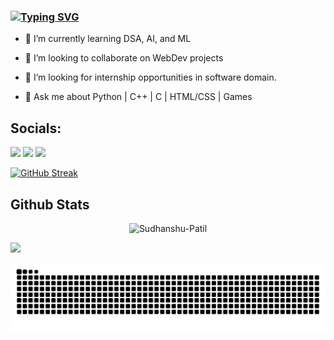 ### [![Typing SVG](https://readme-typing-svg.demolab.com?font=Fira+Code&pause=1000&random=false&width=435&lines=Hi%2C+I'm+Sudhanshu+Patil)](https://git.io/typing-svg)

- 🌱 I’m currently learning DSA, AI, and ML

- 👯 I’m looking to collaborate on WebDev projects
  
- 🤔 I’m looking for internship opportunities in software domain.
  
- 💬 Ask me about Python | C++ | C | HTML/CSS | Games

## Socials:
[![](https://img.shields.io/badge/linkedin-%230077B5.svg?style=for-the-badge&logo=linkedin)](https://www.linkedin.com/in/sudhpatil)
[![](https://img.shields.io/badge/Gmail-D14836?style=for-the-badge&logo=gmail&logoColor=white)](mailto:sudhanshupatil588@gmail.com)
[![](https://img.shields.io/badge/Instagram-E4405F?style=for-the-badge&logo=instagram&logoColor=white)](https://www.instagram.com/sudhan_shuu/)

[![GitHub Streak](https://streak-stats.demolab.com?user=Sudhanshu-Patil)](https://git.io/streak-stats)

## Github Stats
<p align="center"> <img src="https://komarev.com/ghpvc/?username=Sudhanshu-Patil&label=Profile%20views&color=0e75b6&style=flat&base=415" alt="Sudhanshu-Patil" /> </p>
<img src="https://github-readme-stats.vercel.app/api?username=Sudhanshu-Patil&show_icons=true"/>
<p align="center">
<picture>
  <source
    media="(prefers-color-scheme: dark)"
    srcset="https://raw.githubusercontent.com/Sudhanshu-Patil/Sudhanshu-Patil/output/github-contribution-grid-snake-dark.svg"
  />
  <source
    media="(prefers-color-scheme: light)"
    srcset="https://raw.githubusercontent.com/Sudhanshu-Patil/Sudhanshu-Patil/output/github-contribution-grid-snake.svg"
  />
  <img
    alt="github contribution grid snake animation"
    src="https://raw.githubusercontent.com/Sudhanshu-Patil/Sudhanshu-Patil/output/github-contribution-grid-snake.svg"
  />
</picture>
</p>
